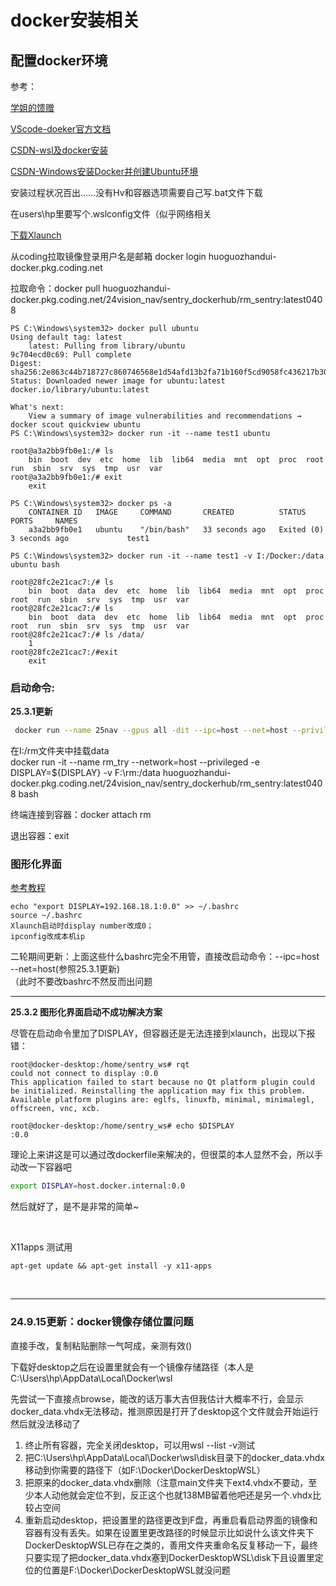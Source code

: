 # docker安装相关

## 配置docker环境

参考：

[学姐的馈赠](https://polaris-notebook.readthedocs.io/zh-cn/latest/develop/Docker/docker.html)

[VScode-doeker官方文档](https://code.visualstudio.com/docs/devcontainers/tutorial)

[CSDN-wsl及docker安装](https://blog.csdn.net/weixin_43726471/article/details/122267300)

[CSDN-Windows安装Docker并创建Ubuntu环境](https://blog.csdn.net/laoxue123456/article/details/133526607)

安装过程状况百出……没有Hv和容器选项需要自己写.bat文件下载

在users\hp里要写个.wslconfig文件（似乎网络相关

[下载Xlaunch](https://blog.csdn.net/zhouzhiwengang/article/details/139729949)

从coding拉取镜像登录用户名是邮箱 docker login huoguozhandui-docker.pkg.coding.net


拉取命令：docker pull huoguozhandui-docker.pkg.coding.net/24vision_nav/sentry_dockerhub/rm_sentry:latest0408



    PS C:\Windows\system32> docker pull ubuntu
    Using default tag: latest
        latest: Pulling from library/ubuntu
    9c704ecd0c69: Pull complete
    Digest: sha256:2e863c44b718727c860746568e1d54afd13b2fa71b160f5cd9058fc436217b30
    Status: Downloaded newer image for ubuntu:latest
    docker.io/library/ubuntu:latest

    What's next:
        View a summary of image vulnerabilities and recommendations → docker scout quickview ubuntu
    PS C:\Windows\system32> docker run -it --name test1 ubuntu

    root@a3a2bb9fb0e1:/# ls
        bin  boot  dev  etc  home  lib  lib64  media  mnt  opt  proc  root  run  sbin  srv  sys  tmp  usr  var
    root@a3a2bb9fb0e1:/# exit
        exit

    PS C:\Windows\system32> docker ps -a
        CONTAINER ID   IMAGE     COMMAND       CREATED          STATUS                     PORTS     NAMES
        a3a2bb9fb0e1   ubuntu    "/bin/bash"   33 seconds ago   Exited (0) 3 seconds ago             test1

    PS C:\Windows\system32> docker run -it --name test1 -v I:/Docker:/data ubuntu bash

    root@28fc2e21cac7:/# ls
        bin  boot  data  dev  etc  home  lib  lib64  media  mnt  opt  proc  root  run  sbin  srv  sys  tmp  usr  var
    root@28fc2e21cac7:/# ls
        bin  boot  data  dev  etc  home  lib  lib64  media  mnt  opt  proc  root  run  sbin  srv  sys  tmp  usr  var
    root@28fc2e21cac7:/# ls /data/
        1
    root@28fc2e21cac7:/#exit
        exit


### 启动命令:

**25.3.1更新**
``` bash
 docker run --name 25nav --gpus all -dit --ipc=host --net=host --privileged -e DISPLAY=host.docker.internal:0.0 -e NVIDIA_DRIVER_CAPABILITIES=all -v F:\yu:/data g-dvxc1780-docker.pkg.coding.net/25nav/docker/25nav:0301
 ```


在I:/rm文件夹中挂载data<BR>
    docker run -it --name rm_try --network=host --privileged -e DISPLAY=${DISPLAY} -v F:\rm:/data huoguozhandui-docker.pkg.coding.net/24vision_nav/sentry_dockerhub/rm_sentry:latest0408 bash

终端连接到容器：docker attach rm

退出容器：exit

### 图形化界面

[参考教程](https://blog.csdn.net/zhouzhiwengang/article/details/139729949)

    echo "export DISPLAY=192.168.18.1:0.0" >> ~/.bashrc
    source ~/.bashrc
    Xlaunch启动时display number改成0；
    ipconfig改成本机ip

二轮期间更新：上面这些什么bashrc完全不用管，直接改启动命令：--ipc=host --net=host(参照25.3.1更新)<BR>
（此时不要改bashrc不然反而出问题

---

**25.3.2 图形化界面启动不成功解决方案**

尽管在启动命令里加了DISPLAY，但容器还是无法连接到xlaunch，出现以下报错：

``` 
root@docker-desktop:/home/sentry_ws# rqt
could not connect to display :0.0
This application failed to start because no Qt platform plugin could be initialized. Reinstalling the application may fix this problem.
Available platform plugins are: eglfs, linuxfb, minimal, minimalegl, offscreen, vnc, xcb.

root@docker-desktop:/home/sentry_ws# echo $DISPLAY
:0.0
```
理论上来讲这是可以通过改dockerfile来解决的，但很菜的本人显然不会，所以手动改一下容器吧

``` bash
export DISPLAY=host.docker.internal:0.0
```
然后就好了，是不是非常的简单~

<BR>

X11apps 测试用
```shell
apt-get update && apt-get install -y x11-apps
```
<BR>

---

### 24.9.15更新：docker镜像存储位置问题
直接手改，复制粘贴删除一气呵成，亲测有效()

下载好desktop之后在设置里就会有一个镜像存储路径（本人是C:\Users\hp\AppData\Local\Docker\wsl

先尝试一下直接点browse，能改的话万事大吉但我估计大概率不行，会显示docker_data.vhdx无法移动，推测原因是打开了desktop这个文件就会开始运行然后就没法移动了

1. 终止所有容器，完全关闭desktop，可以用wsl --list -v测试
2. 把C:\Users\hp\AppData\Local\Docker\wsl\disk目录下的docker_data.vhdx移动到你需要的路径下（如F:\Docker\DockerDesktopWSL）
3. 把原来的docker_data.vhdx删除（注意main文件夹下ext4.vhdx不要动，至少本人动他就会定位不到，反正这个也就138MB留着他吧还是另一个.vhdx比较占空间
4. 重新启动desktop，把设置里的路径更改到F盘，再重启看启动界面的镜像和容器有没有丢失。如果在设置里更改路径的时候显示比如说什么该文件夹下DockerDesktopWSL已存在之类的，善用文件夹重命名反复移动一下，最终只要实现了把docker_data.vhdx塞到DockerDesktopWSL\disk下且设置里定位的位置是F:\Docker\DockerDesktopWSL就没问题
